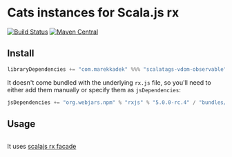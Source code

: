 # Cats instances for Scala.js rx

[![Build Status](https://travis-ci.org/KadekM/scalatags-vdom-observable.svg?branch=dev)](https://travis-ci.org/KadekM/scalatags-vdom-observable)
[![Maven Central](https://img.shields.io/maven-central/v/com.marekkadek/scalatags-vdom-observable_sjs0.6_2.12.svg)](https://maven-badges.herokuapp.com/maven-central/com.marekkadek/scalatags-vdom-observable_sjs0.6_2.12)

## Install

```scala
libraryDependencies += "com.marekkadek" %%% "scalatags-vdom-observable" % "0.1-SNAPSHOT"
```

It doesn't come bundled with the underlying `rx.js` file, so you'll need to either add them manually or specify them as `jsDependencies`:

```scala
jsDependencies += "org.webjars.npm" % "rxjs" % "5.0.0-rc.4" / "bundles/Rx.min.js" commonJSName "Rx"
```

## Usage

```scala
```

It uses [scalajs rx facade](https://github.com/LukaJCB/rxscala-js)
